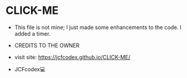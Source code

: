 # CLICK-ME

- This file is not mine; I just made some enhancements to the code. I added a timer.
- CREDITS TO THE OWNER

- visit site: https://jcfcodex.github.io/CLICK-ME/
- JCFcodex💻
